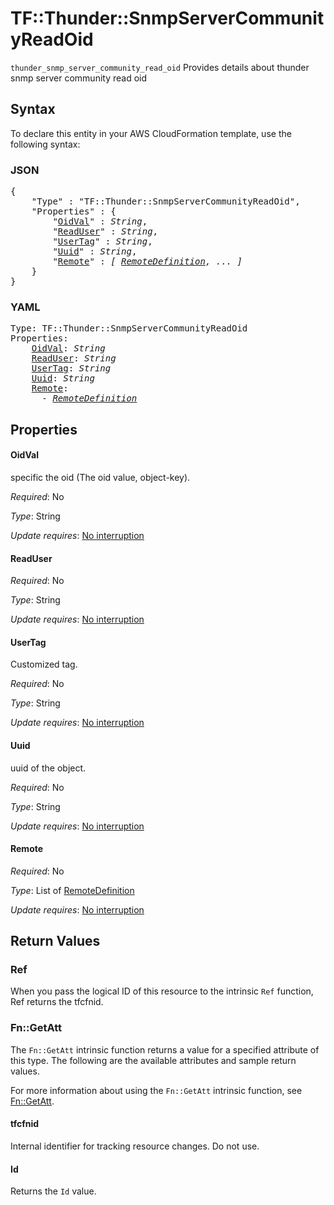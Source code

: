 # TF::Thunder::SnmpServerCommunityReadOid

`thunder_snmp_server_community_read_oid` Provides details about thunder snmp server community read oid

## Syntax

To declare this entity in your AWS CloudFormation template, use the following syntax:

### JSON

<pre>
{
    "Type" : "TF::Thunder::SnmpServerCommunityReadOid",
    "Properties" : {
        "<a href="#oidval" title="OidVal">OidVal</a>" : <i>String</i>,
        "<a href="#readuser" title="ReadUser">ReadUser</a>" : <i>String</i>,
        "<a href="#usertag" title="UserTag">UserTag</a>" : <i>String</i>,
        "<a href="#uuid" title="Uuid">Uuid</a>" : <i>String</i>,
        "<a href="#remote" title="Remote">Remote</a>" : <i>[ <a href="remotedefinition.md">RemoteDefinition</a>, ... ]</i>
    }
}
</pre>

### YAML

<pre>
Type: TF::Thunder::SnmpServerCommunityReadOid
Properties:
    <a href="#oidval" title="OidVal">OidVal</a>: <i>String</i>
    <a href="#readuser" title="ReadUser">ReadUser</a>: <i>String</i>
    <a href="#usertag" title="UserTag">UserTag</a>: <i>String</i>
    <a href="#uuid" title="Uuid">Uuid</a>: <i>String</i>
    <a href="#remote" title="Remote">Remote</a>: <i>
      - <a href="remotedefinition.md">RemoteDefinition</a></i>
</pre>

## Properties

#### OidVal

specific the oid (The oid value, object-key).

_Required_: No

_Type_: String

_Update requires_: [No interruption](https://docs.aws.amazon.com/AWSCloudFormation/latest/UserGuide/using-cfn-updating-stacks-update-behaviors.html#update-no-interrupt)

#### ReadUser

_Required_: No

_Type_: String

_Update requires_: [No interruption](https://docs.aws.amazon.com/AWSCloudFormation/latest/UserGuide/using-cfn-updating-stacks-update-behaviors.html#update-no-interrupt)

#### UserTag

Customized tag.

_Required_: No

_Type_: String

_Update requires_: [No interruption](https://docs.aws.amazon.com/AWSCloudFormation/latest/UserGuide/using-cfn-updating-stacks-update-behaviors.html#update-no-interrupt)

#### Uuid

uuid of the object.

_Required_: No

_Type_: String

_Update requires_: [No interruption](https://docs.aws.amazon.com/AWSCloudFormation/latest/UserGuide/using-cfn-updating-stacks-update-behaviors.html#update-no-interrupt)

#### Remote

_Required_: No

_Type_: List of <a href="remotedefinition.md">RemoteDefinition</a>

_Update requires_: [No interruption](https://docs.aws.amazon.com/AWSCloudFormation/latest/UserGuide/using-cfn-updating-stacks-update-behaviors.html#update-no-interrupt)

## Return Values

### Ref

When you pass the logical ID of this resource to the intrinsic `Ref` function, Ref returns the tfcfnid.

### Fn::GetAtt

The `Fn::GetAtt` intrinsic function returns a value for a specified attribute of this type. The following are the available attributes and sample return values.

For more information about using the `Fn::GetAtt` intrinsic function, see [Fn::GetAtt](https://docs.aws.amazon.com/AWSCloudFormation/latest/UserGuide/intrinsic-function-reference-getatt.html).

#### tfcfnid

Internal identifier for tracking resource changes. Do not use.

#### Id

Returns the <code>Id</code> value.

